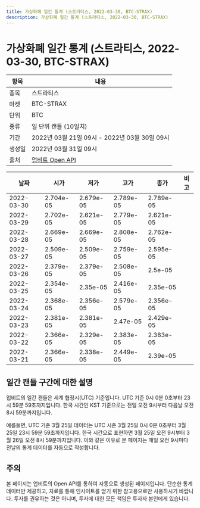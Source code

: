 ```yaml
---
title: 가상화폐 일간 통계 (스트라티스, 2022-03-30, BTC-STRAX)
description: 가상화폐 일간 통계 (스트라티스, 2022-03-30, BTC-STRAX)
---
```



가상화폐 일간 통계 (스트라티스, 2022-03-30, BTC-STRAX)
===

|항목|내용|
|--|--|
|종목|스트라티스|
|마켓|BTC-STRAX|
|단위|BTC|
|종류|일 단위 캔들 (10일치)|
|기간|2022년 03월 21일 09시 - 2022년 03월 30일 09시|
|생성일|2022년 03월 31일 09시|
|출처|[업비트 Open API](https://docs.upbit.com)|


|날짜|시가|저가|고가|종가|비고|
|--|--|--|--|--|--|
|2022-03-30|2.704e-05|2.679e-05|2.789e-05|2.789e-05|    |
|2022-03-29|2.702e-05|2.621e-05|2.779e-05|2.621e-05|    |
|2022-03-28|2.669e-05|2.669e-05|2.808e-05|2.762e-05|    |
|2022-03-27|2.509e-05|2.509e-05|2.759e-05|2.595e-05|    |
|2022-03-26|2.379e-05|2.379e-05|2.508e-05|2.5e-05|    |
|2022-03-25|2.354e-05|2.35e-05|2.416e-05|2.35e-05|    |
|2022-03-24|2.368e-05|2.356e-05|2.579e-05|2.356e-05|    |
|2022-03-23|2.381e-05|2.381e-05|2.47e-05|2.429e-05|    |
|2022-03-22|2.366e-05|2.329e-05|2.383e-05|2.383e-05|    |
|2022-03-21|2.366e-05|2.338e-05|2.449e-05|2.39e-05|    |


일간 캔들 구간에 대한 설명
---


업비트의 일간 캔들은 세계 협정시(UTC) 기준입니다. 
UTC 기준 0시 0분 0초부터 23시 59분 59초까지입니다. 
한국 시간인 KST 기준으로는 전일 오전 9시부터 다음날 오전 8시 59분까지입니다. 


예를들면, UTC 기준 3월 25일 데이터는 UTC 시준 3월 25일 0시 0분 0초부터 3월 25일 23시 59분 59초까지입니다. 
한국 시간으로 표현하면 3월 25일 오전 9시부터 3월 26일 오전 8시 59분까지입니다. 
이와 같은 이유로 본 페이지는 매일 오전 9시마다 전날의 통계 데이터를 자동으로 작성합니다. 


주의
---


본 페이지는 업비트의 Open API를 통하여 자동으로 생성된 페이지입니다. 
단순한 통계 데이터만 제공하고, 자료를 통해 인사이트를 얻기 위한 참고용으로만 사용하시기 바랍니다. 
투자를 권유하는 것은 아니며, 투자에 대한 모든 책임은 투자자 본인에게 있습니다. 
